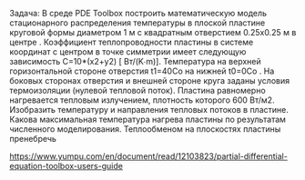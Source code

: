 Задача: В среде PDE Toolbox построить математическую модель стационарного распределения температуры в плоской пластине круговой формы диаметром 1 м  с квадратным  отверстием  0.25х0.25 м  в центре . Коэффициент теплопроводности пластины в системе координат с центром в точке симметрии  имеет следующую зависимость С=10*(x2+y2) [ Вт/(K∙m)].  Температура на верхней горизонтальной стороне отверстия  t1=40Со  на нижней  t0=0Со  . На боковых сторонах отверстия и внешней стороне круга  заданы условия термоизоляции (нулевой тепловой поток). Пластина равномерно нагревается тепловым излучением, плотность которого  600 Вт/м2.  Изобразить температуру и направления тепловых потоков в пластине. Какова максимальная температура нагрева пластины по результатам численного моделирования. Теплообменом на плоскостях пластины пренебречь

https://www.yumpu.com/en/document/read/12103823/partial-differential-equation-toolbox-users-guide
